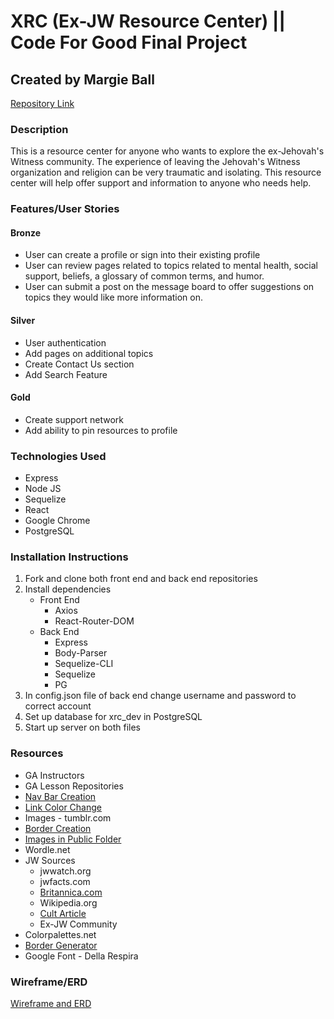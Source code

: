 # XRC (Ex-JW Resource Center) || Code For Good Final Project 

## Created by Margie Ball

[Repository Link](https://github.com/margenta2/finalproject-frontend)


### Description
This is a resource center for anyone who wants to explore the ex-Jehovah's Witness community. The experience of leaving the Jehovah's Witness organization and religion can be very traumatic and isolating. This resource center will help offer support and information to anyone who needs help.

### Features/User Stories
#### Bronze
* User can create a profile or sign into their existing profile
* User can review pages related to topics related to mental health, social support, beliefs, a glossary of common terms, and humor.
* User can submit a post on the message board to offer suggestions on topics they would like more information on.

#### Silver
* User authentication
* Add pages on additional topics
* Create Contact Us section
* Add Search Feature

#### Gold
* Create support network
* Add ability to pin resources to profile

### Technologies Used
* Express
* Node JS
* Sequelize
* React
* Google Chrome
* PostgreSQL

### Installation Instructions
1. Fork and clone both front end and back end repositories
2. Install dependencies
    * Front End
        - Axios
        - React-Router-DOM
    * Back End
        - Express
        - Body-Parser
        - Sequelize-CLI
        - Sequelize
        - PG
3. In config.json file of back end change username and password to correct account
4. Set up database for xrc_dev in PostgreSQL
5. Start up server on both files

### Resources
* GA Instructors
* GA Lesson Repositories
* [Nav Bar Creation](https://www.w3schools.com/howto/howto_css_dropdown_navbar.asp)
* [Link Color Change](https://stackoverflow.com/questions/7291873/disable-color-change-of-anchor-tag-when-visited)
* Images - tumblr.com
* [Border Creation](https://html-css-js.com/css/generator/border-outline/)
* [Images in Public Folder](https://stackoverflow.com/questions/47196800/reactjs-and-images-in-public-folder)
* Wordle.net
* JW Sources
  - jwwatch.org
  - jwfacts.com
  - [Britannica.com](https://www.britannica.com/topic/Jehovahs-Witnesses)
  - Wikipedia.org
  - [Cult Article](https://www.tennessean.com/story/news/religion/2016/09/15/what-makes-cult-cult/90377532/)
  - Ex-JW Community
* Colorpalettes.net
* [Border Generator](https://html-css-js.com/css/generator/border-outline/)
* Google Font - Della Respira

### Wireframe/ERD

[Wireframe and ERD](./public/wireframe.pdf)